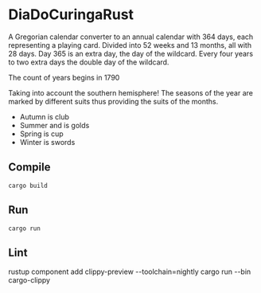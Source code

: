 # DiaDoCuringaRust

A Gregorian calendar converter to an annual calendar with 364 days, each representing a playing card. Divided into 52 weeks and 13 months, all with 28 days. Day 365 is an extra day, the day of the wildcard. Every four years to two extra days the double day of the wildcard.

The count of years begins in 1790

Taking into account the southern hemisphere! The seasons of the year are marked by different suits thus providing the suits of the months.

* Autumn is club 
* Summer and is golds
* Spring is cup 
* Winter is swords

## Compile
```
cargo build
```

## Run
```
cargo run
```

## Lint
rustup component add clippy-preview --toolchain=nightly
cargo run --bin cargo-clippy